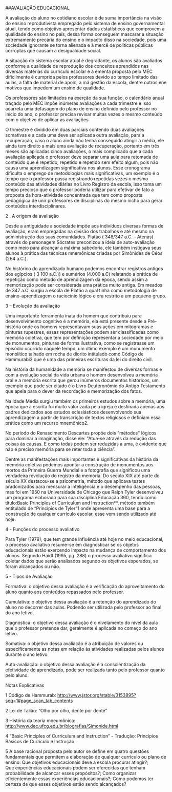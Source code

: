 ##AVALIAÇÃO EDUCACIONAL

A avaliação do aluno no cotidiano escolar é de suma importância na visão do ensino reprodutivista empregado pelo sistema de ensino governamental atual, tendo como objetivo apresentar dados estatísticos que comprovem a qualidade do ensino no país, dessa forma conseguem mascarar a situação extremamente precária do ensino e o impacto disso na sociedade, pois uma sociedade ignorante se torna alienada e à mercê de políticas públicas corrúptas que causam a desigualdade social.

A situação do sistema escolar atual é degradante, os alunos são avaliados conforme a qualidade de reprodução dos conceitos aprendidos nas diversas matérias do currículo escolar e a ementa proposta pelo MEC dificilmente é cumprida pelos professores devido ao tempo limitado das aulas, a falta de material de apoio, a má gestão da escola, dentre outros ene motivos que impedem um ensino de qualidade.

Os professores são limitados na exerção da sua função, o calendário anual traçado pelo MEC impõe inúmeras avaliações a cada trimestre e isso acarreta uma defasagem do plano de ensino definido pelo professor no início do ano, o professor precisa revisar muitas vezes o mesmo conteúdo com o objetivo de aplicar as avaliações. 

O trimestre é dividido em duas parciais contendo duas avaliações somativas e a cada uma deve ser aplicada outra avaliação, para a recuperação, caso o aluno ainda não tenha conseguido atingir a média, ele ainda tem direito a mais uma avaliação de recuperação, portanto em três meses são aplicadas cinco avaliações, o mais complicado que a cada avaliação aplicada o professor deve separar uma aula para retomada de conteúdo que é repetido, repetido e repetido sem efeito algum, pois não causa uma aprendizagem significativa nos alunos. Esse cronograma dificulta o emprego de metodologias mais significativas, um exemplo é o tempo que o professor passa registrando repetidas vezes o mesmo conteúdo das atividades diárias no Livro Registro da escola, isso toma um tempo precioso que o professor poderia utilizar para efetivar de fato a proposta da hora-atividade concentrada que tem como proposta pedagógica de unir professores de disciplinas do mesmo nicho para gerar conteúdos interdisciplinares. 

2 . A origem da avaliação

Desde a antiguidade a sociedade impõe aos indivíduos diversas formas de avaliação, eram empregadas na divisão dos trabalhos e até mesmo na administração das suas comunidades. Platão ( 348/347 a.C. - Atenas) através do personagem Sócrates preconizou a ideia de auto-avaliação como meio para alcançar a máxima sabedoria, ele também instigava seus alunos à prática das técnicas mnemônicas criadas por Simônides de Céos (264 a.C.).

No histórico do aprendizado humano podemos encontrar registros antigos dos egípcios ( 3 100 a.C.)) e sumérios (4.000 a.C) relatando a prática de repetição como método de aprendizagem da época, sendo assim a memorização pode ser considerada uma prática muito antiga. Em meados de 347 a.C. surgiu a escola de Platão a qual tinha como metodologia de ensino-aprendizagem o raciocínio lógico e era restrito a um pequeno grupo. 



		
3 – Evolução da avaliação

Uma importante ferramenta inata do homem que contribuiu para desenvolvimento cognitivo é a memória, ela está presente desde a Pré-história onde os homens representavam suas ações em mitogramas e pinturas rupestres, essas representações podem ser classificadas como memória coletiva, que tem por definição representar a sociedade por meio de monumentos, pinturas de forma ilustrativa, como se registrasse um episódio ocorrido naquele tempo, um ótimo exemplo é um monumento monolítico talhado em rocha de diorito intitulado como Código de Hammurabi3 que é uma das primeiras escrituras da lei do direito civil.  

Na história da humanidade a memória se manifestou de diversas formas e com a evolução social da vida urbana o homem desenvolveu a memória oral e a memória escrita que gerou inúmeros documentos históricos, um exemplo que pode ser citado é o Livro Deuteronômio do Antigo Testamento que apela para o dever da recordação e memorização dos fatos.

Na Idade Média surgiu também os primeiros estudos sobre a memória, uma época que a escrita foi muito valorizada pela igreja e destinada apenas aos padres dedicados aos estudos eclesiásticos desenvolvendo sua aprendizagem a partir de transcrição de textos religiosos e definiam essa prática como um recurso mnemônico2. 

No período do Renascimento Descartes propõe dois "métodos" lógicos para dominar a imaginação, disse ele: "Atua-se através da redução das coisas às causas. E como todas podem ser reduzidas a uma, é evidente que não é preciso memória para se reter toda a ciência”.

Dentre as manifestações mais importantes e significativas da história da memória coletiva podemos apontar a construção de monumentos aos mortos da Primeira Guerra Mundial e a fotografia que significou uma verdadeira revolução do registro da memória. Do século XIX até parte do século XX destacou-se a psicometria, método que aplicava testes pradonizados para mensurar a inteligência e o desempenho das pessoas, mas foi em 1950 na Universidade de Chicago que  Ralph Tyler desenvolveu um programa elaborado para sua disciplina Educação 360, tendo como título:Basic Principles of Curriculum and Instruction**, método também entitulado de “Princípios de Tyler”1 onde apresenta uma base para a construção de qualquer currículo escolar, esse vem sendo utilizado até hoje. 

4 - Funções do processo avaliativo


Para Tyler (1979), que tem grande influência até hoje no meio educacional, o processo avaliativo resume-se em diagnosticar se os objetos educacionais estão exercendo impacto na mudança de comportamento dos alunos. 
Segundo Haidt (1995, pg. 288) o processo avaliativo significa coletar dados que serão analisados segundo os objetivos esperados, se foram alcançados ou não. 


5 - Tipos de Avaliação


Formativa: o objetivo dessa avaliação é a verificação do aproveitamento do aluno quanto aos conteúdos repassados pelo professor. 

Cumulativa: o objetivo dessa avaliação é a retenção do aprendizado do aluno no decorrer das aulas. Podendo ser utilizada pelo professor ao final do ano letivo.

Diagnóstica: o objetivo dessa avaliação é o nivelamento do nível da aula que o professor pretende dar, geralmente é aplicada no começo do ano letivo. 

Somativa: o objetivo dessa avaliação é a atribuição de valores ou especificamente as notas em relação às atividades realizadas pelos alunos durante o ano letivo.

Auto-avaliação: o objetivo dessa avaliação é a conscientização da efetividade do aprendizado, pode ser realizada tanto pelo professor quanto pelo aluno. 


Notas Explicativas


1 Código de Hammurab: http://www.jstor.org/stable/3153895?seq=1#page_scan_tab_contents

2 Lei de Talião: “Olho por olho, dente por dente”

3  História da teoria mneumônica:  http://www.dec.ufcg.edu.br/biografias/Simonide.html

4 “Basic Principles of Curriculum and Instruction” - Tradução: Princípios Básicos de Currículo e Instrução

5 A base racional proposta pelo autor se define em quatro questões fundamentais que  permitem a elaboração de qualquer currículo ou plano de ensino: 
Que objetivos educacionais deve a escola procurar atingir?;			
Que experiências educacionais podem ser oferecidas que tenham probabilidade de alcançar esses propósitos?; 
Como organizar eficientemente essas experiências educacionais?; 
Como podemos ter certeza de que esses objetivos estão sendo alcançados?
